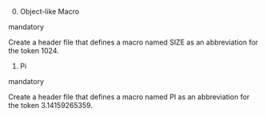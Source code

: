 0. Object-like Macro

mandatory

Create a header file that defines a macro named SIZE as an abbreviation for the token 1024.

1. Pi

mandatory

Create a header file that defines a macro named PI as an abbreviation for the token 3.14159265359.
